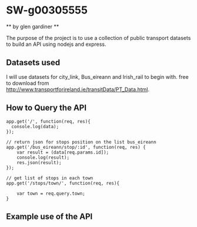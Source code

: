 

# SW-g00305555


** by glen gardiner **


The purpose of the project is to use a collection of public transport datasets to build an API using 
nodejs and express.


## Datasets used
I will use datasets for city_link, Bus_eireann and Irish_rail to begin with.
free to download from http://www.transportforireland.ie/transitData/PT_Data.html.


## How to Query the API
```
app.get('/', function(req, res){
  console.log(data);
});
```

```
// return json for stops position on the list bus_eireann
app.get('/bus_eireann/stop/:id', function(req, res) {
	var result = (data[req.params.id]);
	console.log(result);
  	res.json(result);
});
```

```
// get list of stops in each town
app.get('/stops/town/', function(req, res){

	var town = req.query.town;
}
```

## Example use of the API

